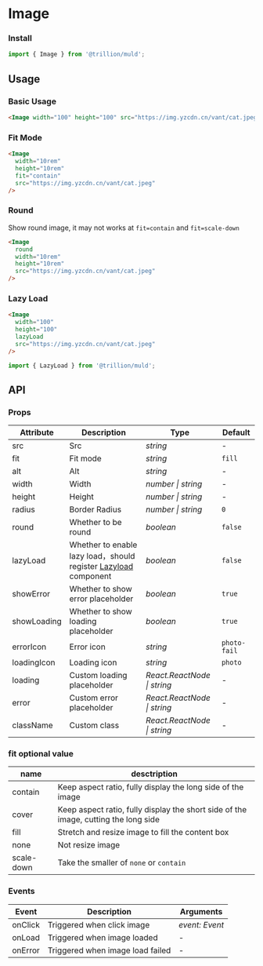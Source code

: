 # Image

### Install

```js
import { Image } from '@trillion/muld';
```

## Usage

### Basic Usage 

```html
<Image width="100" height="100" src="https://img.yzcdn.cn/vant/cat.jpeg" />
```

### Fit Mode

```html
<Image
  width="10rem"
  height="10rem"
  fit="contain"
  src="https://img.yzcdn.cn/vant/cat.jpeg"
/>
```

### Round

Show round image, it may not works at `fit=contain` and `fit=scale-down`

```html
<Image
  round
  width="10rem"
  height="10rem"
  src="https://img.yzcdn.cn/vant/cat.jpeg"
/>
```

### Lazy Load

```html
<Image
  width="100"
  height="100"
  lazyLoad
  src="https://img.yzcdn.cn/vant/cat.jpeg"
/>
```

```js
import { LazyLoad } from '@trillion/muld';
```

## API

### Props

| Attribute | Description | Type | Default |
| --- | --- | --- | --- |
| src | Src | _string_ | - |
| fit | Fit mode | _string_ | `fill` |
| alt | Alt | _string_ | - |
| width | Width | _number \| string_ | - |
| height | Height | _number \| string_ | - |
| radius | Border Radius | _number \| string_ | `0` |
| round | Whether to be round | _boolean_ | `false` |
| lazyLoad | Whether to enable lazy load，should register [Lazyload](#/en-US/lazyload) component | _boolean_ | `false` |
| showError | Whether to show error placeholder | _boolean_ | `true` |
| showLoading | Whether to show loading placeholder | _boolean_ | `true` |
| errorIcon | Error icon | _string_ | `photo-fail` |
| loadingIcon  | Loading icon | _string_ | `photo` |
| loading | Custom loading placeholder | _React.ReactNode \| string_ | - |
| error   | Custom error placeholder   | _React.ReactNode \| string_ | - |
| className | Custom class  | _React.ReactNode \| string_ | - |

### fit optional value

| name | desctription |
| --- | --- |
| contain | Keep aspect ratio, fully display the long side of the image |
| cover | Keep aspect ratio, fully display the short side of the image, cutting the long side |
| fill | Stretch and resize image to fill the content box |
| none | Not resize image |
| scale-down | Take the smaller of `none` or `contain` |

### Events

| Event | Description                      | Arguments      |
| ----- | -------------------------------- | -------------- |
| onClick | Triggered when click image       | _event: Event_ |
| onLoad  | Triggered when image loaded      | -              |
| onError | Triggered when image load failed | -              |

